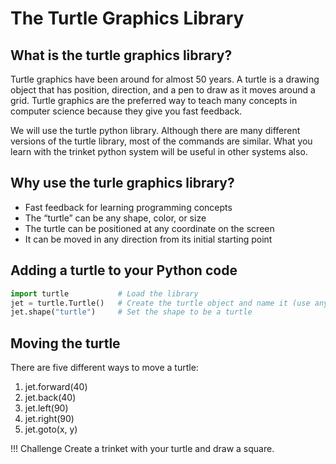 
# The Turtle Graphics Library

## What is the turtle graphics library?

Turtle graphics have been around for almost 50 years. A turtle is a drawing object that has position, direction, and a pen to draw as it moves around a grid. Turtle graphics are the preferred way to teach many concepts in computer science because they give you fast feedback.

We will use the turtle python library. Although there are many different versions of the turtle library, most of the commands are similar. What you learn with the trinket python system will be useful in other systems also.

## Why use the turle graphics library?

* Fast feedback for learning programming concepts
* The “turtle” can be any shape, color, or size
* The turtle can be positioned at any coordinate on the screen
* It can be moved in any direction from its initial starting point

## Adding a turtle to your Python code
```python
import turtle           # Load the library
jet = turtle.Turtle()   # Create the turtle object and name it (use any name)
jet.shape("turtle")     # Set the shape to be a turtle
```

## Moving the turtle

There are five different ways to move a turtle:

1. jet.forward(40)
1. jet.back(40)
1. jet.left(90)
1. jet.right(90)
1. jet.goto(x, y)

!!! Challenge
    Create a trinket with your turtle and draw a square.

